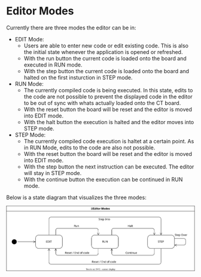 # Editor Modes

Currently there are three modes the editor can be in:
* EDIT Mode:
  * Users are able to enter new code or edit existing code. This is also the initial state whenever the application is opened or refreshed.
  * With the run button the current code is loaded onto the board and executed in RUN mode.
  * With the step button the current code is loaded onto the board and halted on the first insturction in STEP mode.
* RUN Mode:
  * The currently compiled code is being executed. In this state, edits to the code are not possible to prevent the displayed code in the editor to be out of sync with whats actually loaded onto the CT board.
  * With the reset button the board will be reset and the editor is moved into EDIT mode.
  * With the halt button the execution is halted and the editor moves into STEP mode.
* STEP Mode:
  * The currently compiled code execution is haltet at a certain point. As in RUN Mode, edits to the code are also not possible.
  * With the reset button the board will be reset and the editor is moved into EDIT mode.
  * With the step button the next instruction can be executed. The editor will stay in STEP mode.
  * With the continue button the execution can be continued in RUN mode.

Below is a state diagram that visualizes the three modes:

![Editor Modes Diagram](assets/editor-modes.svg)